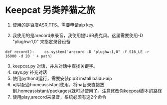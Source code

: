 # Keepcat 另类养猫之旅

1. 使用的是百度ASR,TTS。需要[申请aip key.](https://console.bce.baidu.com/ai/?_=1574388926562&fromai=1#/ai/speech/overview/index)

2. 我使用的是arecord来录音，我使用提USB麦克风。这里需要使用-D  "plughw:1,0" 来指定录音设备

`def record():`
`    os.system('arecord -D "plughw:1,0" -f S16_LE -r 16000 -d 20 ' + path)`

3. keepcat.py 对话，并从对话中查找关键字。
4. says.py 补充对话
5. 使用python3运行，需要安装pip3 install baidu-aip
6. 可以配合homeassistant使用，将ha目录直接放到.homeassistant/packages/就可以使用了。注意修改你keepcat脚本的路径
7. 使用play,arecord来录音，系统必须有这2个命令

